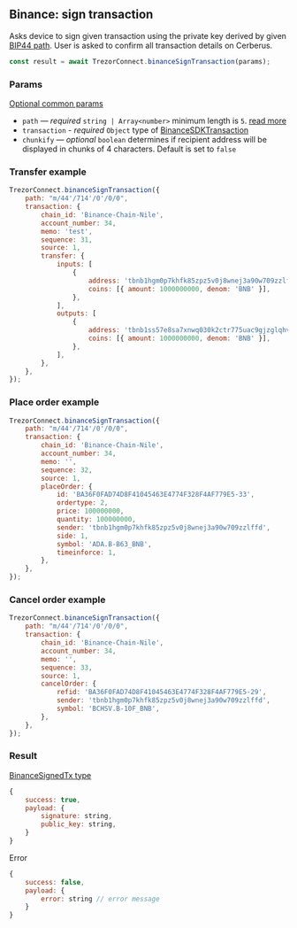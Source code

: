 ## Binance: sign transaction

Asks device to sign given transaction using the private key derived by given [BIP44 path](../path.md). User is asked to confirm all transaction
details on Cerberus.

```javascript
const result = await TrezorConnect.binanceSignTransaction(params);
```

### Params

[Optional common params](commonParams.md)

-   `path` — _required_ `string | Array<number>` minimum length is `5`. [read more](../path.md)
-   `transaction` - _required_ `Object` type of [BinanceSDKTransaction](https://github.com/Cerberus-Wallet/cerberus-suite/blob/develop/packages/connect/src/types/api/binance/index.ts)
-   `chunkify` — _optional_ `boolean` determines if recipient address will be displayed in chunks of 4 characters. Default is set to `false`

### Transfer example

```javascript
TrezorConnect.binanceSignTransaction({
    path: "m/44'/714'/0'/0/0",
    transaction: {
        chain_id: 'Binance-Chain-Nile',
        account_number: 34,
        memo: 'test',
        sequence: 31,
        source: 1,
        transfer: {
            inputs: [
                {
                    address: 'tbnb1hgm0p7khfk85zpz5v0j8wnej3a90w709zzlffd',
                    coins: [{ amount: 1000000000, denom: 'BNB' }],
                },
            ],
            outputs: [
                {
                    address: 'tbnb1ss57e8sa7xnwq030k2ctr775uac9gjzglqhvpy',
                    coins: [{ amount: 1000000000, denom: 'BNB' }],
                },
            ],
        },
    },
});
```

### Place order example

```javascript
TrezorConnect.binanceSignTransaction({
    path: "m/44'/714'/0'/0/0",
    transaction: {
        chain_id: 'Binance-Chain-Nile',
        account_number: 34,
        memo: '',
        sequence: 32,
        source: 1,
        placeOrder: {
            id: 'BA36F0FAD74D8F41045463E4774F328F4AF779E5-33',
            ordertype: 2,
            price: 100000000,
            quantity: 100000000,
            sender: 'tbnb1hgm0p7khfk85zpz5v0j8wnej3a90w709zzlffd',
            side: 1,
            symbol: 'ADA.B-B63_BNB',
            timeinforce: 1,
        },
    },
});
```

### Cancel order example

```javascript
TrezorConnect.binanceSignTransaction({
    path: "m/44'/714'/0'/0/0",
    transaction: {
        chain_id: 'Binance-Chain-Nile',
        account_number: 34,
        memo: '',
        sequence: 33,
        source: 1,
        cancelOrder: {
            refid: 'BA36F0FAD74D8F41045463E4774F328F4AF779E5-29',
            sender: 'tbnb1hgm0p7khfk85zpz5v0j8wnej3a90w709zzlffd',
            symbol: 'BCHSV.B-10F_BNB',
        },
    },
});
```

### Result

[BinanceSignedTx type](https://github.com/Cerberus-Wallet/cerberus-suite/blob/develop/packages/protobuf/src/messages.ts)

```javascript
{
    success: true,
    payload: {
        signature: string,
        public_key: string,
    }
}
```

Error

```javascript
{
    success: false,
    payload: {
        error: string // error message
    }
}
```
